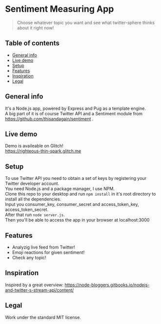 # Sentiment Measuring App
> Choose whatever topic you want and see what twitter-sphere thinks about it right now!

## Table of contents
* [General info](#general-info)
* [Live demo](#live-demo)
* [Setup](#setup)
* [Features](#features)
* [Inspiration](#inspiration)
* [Legal](#legal)


## General info
It's a Node.js app, powered by Express and Pug as a template engine.\
A big part of it is of course Twitter API and a Sentiment module from https://github.com/thisandagain/sentiment .

## Live demo
Demo is availeable on Glitch! \
https://righteous-thin-spark.glitch.me


## Setup
To use Twitter API you need to obtain a set of keys by registering your Twitter developer account.\
You need Node.js and a package manager, I use NPM.\
Clone this repo to your desktop and run `npm install` in it's root directory to install all the dependencies.\
Input you consumer_key, consumer_secret and access_token_key, access_token_secret.\
After that run `node server.js`.\
Then you'll be able to access the app in your browser at localhost:3000


## Features
* Analyzig live feed from Twitter!
* Emoji reactions for given sentiment!
* Check any topic!

## Inspiration
Inspired by a great overview: https://node-bloggers.gitbooks.io/nodejs-and-twitter-s-stream-api/content/

## Legal
Work under the standard MIT license.
